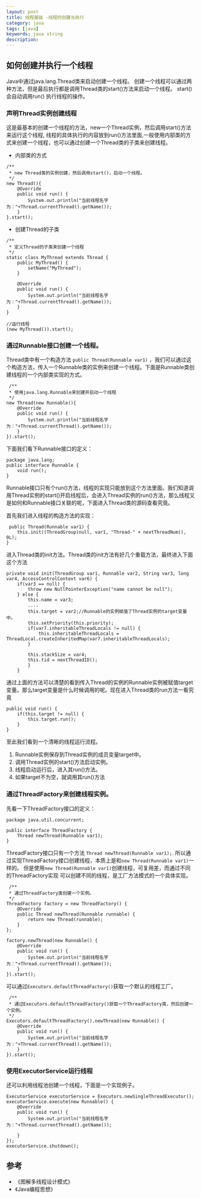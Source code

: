 ```yaml
---
layout: post
title: 线程基础 -线程的创建与执行
category: java
tags: [java]
keywords: java string
description: 
---
```

## 如何创建并执行一个线程

Java中通过java.lang.Thread类来启动创建一个线程。
创建一个线程可以通过两种方法，但是最后执行都是调用Thread类的start()方法来启动一个线程。 start()会自动调用run() 执行线程的操作。
        
### 声明Thread实例创建线程
 
这是最基本的创建一个线程的方法，new一个Thread实例，然后调用start()方法来运行这个线程,
线程的具体执行的内容放到run()方法里面,一般使用内部类的方式来创建一个线程，也可以通过创建一个Thread类的子类来创建线程。


* 内部类的方式
	  
```  
/**
 * new Thread类的实例创建，然后调用start()，启动一个线程。
 */
new Thread(){
    @Override
    public void run() {
        System.out.println("当前线程名字为："+Thread.currentThread().getName());
    }
}.start();

```	

* 创建Thread的子类


```
/**
 * 定义Thread的子类来创建一个线程
 */
static class MyThread extends Thread {
    public MyThread() {
        setName("MyThread");
    }

    @Override
    public void run() {
        System.out.println("当前线程名字为："+Thread.currentThread().getName());
    }
}

//运行线程
(new MyThread()).start();

```	
		 
### 通过Runnable接口创建一个线程。
     
Thread类中有一个构造方法 `public Thread(Runnable var1)` ，我们可以通过这个构造方法，传入一个Runnable类的实例来创建一个线程。下面是Runnable类创建线程的一个内部类实现的方式。

```
 /**
 * 使用java.lang.Runnable来创建并启动一个线程
 */
new Thread(new Runnable(){
    @Override
    public void run() {
        System.out.println("当前线程名字为："+Thread.currentThread().getName());
    }
}).start();
```

下面我们看下Runnable接口的定义：

```
package java.lang;
public interface Runnable {
    void run();
}
```

Runnable接口只有个run()方法，线程的实现只能放到这个方法里面。我们知道调用Thread实例的start()开启线程后，会进入Thread实例的run()方法，那么线程又是如何和Runnable接口关联的呢，下面进入Thread类的源码查看究竟。

首先我们进入线程的构造方法的实现：

```
 public Thread(Runnable var1) {
    this.init((ThreadGroup)null, var1, "Thread-" + nextThreadNum(), 0L);
}
```

进入Thread类的init方法。Thread类的init方法有好几个重载方法，最终进入下面这个方法


```
private void init(ThreadGroup var1, Runnable var2, String var3, long var4, AccessControlContext var6) {
    if(var3 == null) {
        throw new NullPointerException("name cannot be null");
    } else {
        this.name = var3;
        ....
        this.target = var2;//Runnable的实例赋值了Thread实例的target变量中。
        this.setPriority(this.priority);
        if(var7.inheritableThreadLocals != null) {
            this.inheritableThreadLocals = ThreadLocal.createInheritedMap(var7.inheritableThreadLocals);
        }

        this.stackSize = var4;
        this.tid = nextThreadID();
        }
    }
```

通过上面的方法可以清楚的看到传入Thread的实例的Runnable实例被赋值target变量。那么target变量是什么时候调用的呢。现在进入Thread类的run方法一看究竟


```
public void run() {
    if(this.target != null) {
        this.target.run();
    }
}
```

至此我们看到一个清晰的线程运行流程。
1. Runnable实例保存到Thread实例的成员变量target中。
2. 调用Thread实例的start()方法启动实例。
3. 线程启动运行后，进入其run()方法。
4. 如果target不为空，就调用其run()方法


### 通过ThreadFactory来创建线程实例。

先看一下ThreadFactory接口的定义：

```
package java.util.concurrent;

public interface ThreadFactory {
    Thread newThread(Runnable var1);
}

```

ThreadFactory接口只有一个方法 `Thread newThread(Runnable var1);`.
所以通过实现ThreadFactory接口创建线程，本质上是和`new Thread(Runnable var1)`一样的。
但是使用`new Thread(Runnable var1)`创建线程，可复用差，而通过不同的ThreadFactory实现
可以创建不同的线程，是工厂方法模式的一个具体实现。

```
 /**
 * 通过ThreadFactory类创建一个实例。
 */
ThreadFactory factory = new ThreadFactory() {
    @Override
    public Thread newThread(Runnable runnable) {
        return new Thread(runnable);
    }
};

factory.newThread(new Runnable() {
    @Override
    public void run() {
        System.out.println("当前线程名字为："+Thread.currentThread().getName());
    }
}).start();
```

可以通过`Executors.defaultThreadFactory()`获取一个默认的线程工厂。


```
 /**
 * 通过Executors.defaultThreadFactory()获取一个ThreadFactory类，然后创建一个实例。
 */
Executors.defaultThreadFactory().newThread(new Runnable() {
    @Override
    public void run() {
        System.out.println("当前线程名字为："+Thread.currentThread().getName());
    }
}).start();
```


### 使用ExecutorService运行线程

还可以利用线程池创建一个线程，下面是一个实现例子。

```
ExecutorService executorService = Executors.newSingleThreadExecutor();
executorService.execute(new Runnable() {
    @Override
    public void run() {
        System.out.println("当前线程名字为："+Thread.currentThread().getName());

    }
});
executorService.shutdown();
```

## 参考

* 《图解多线程设计模式》
* 《Java编程思想》


